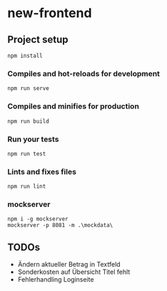 # new-frontend

## Project setup
```
npm install
```

### Compiles and hot-reloads for development
```
npm run serve
```

### Compiles and minifies for production
```
npm run build
```

### Run your tests
```
npm run test
```

### Lints and fixes files
```
npm run lint
```


### mockserver
```
npm i -g mockserver
mockserver -p 8081 -m .\mockdata\
```


## TODOs

- Ändern aktueller Betrag in Textfeld
- Sonderkosten auf Übersicht Titel fehlt
- Fehlerhandling Loginseite
